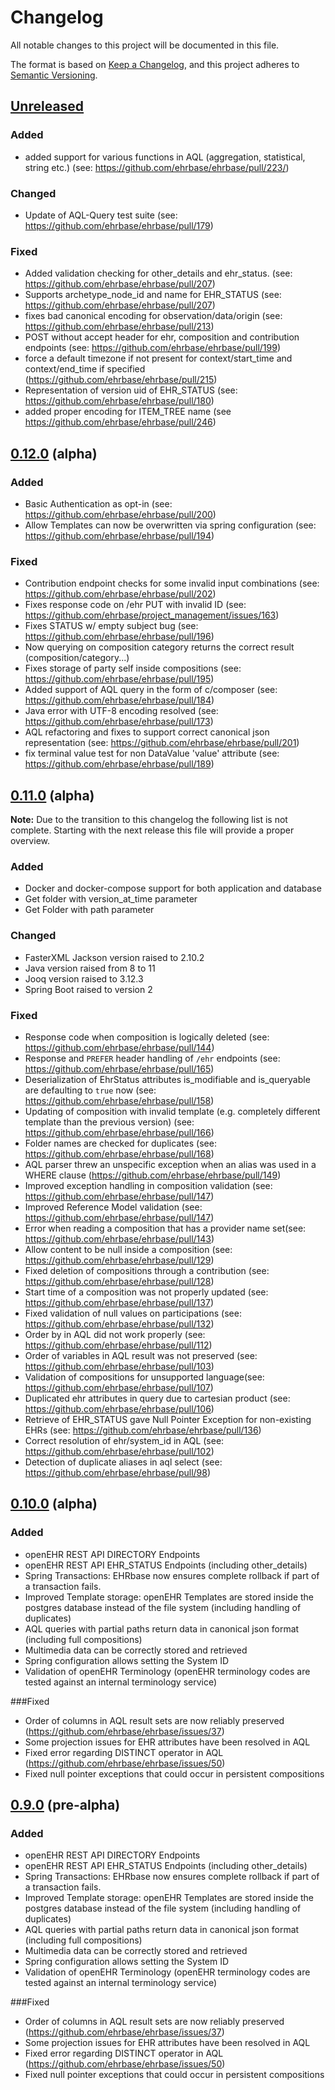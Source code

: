 # Changelog

All notable changes to this project will be documented in this file.

The format is based on [Keep a Changelog](https://keepachangelog.com/en/1.0.0/),
and this project adheres to [Semantic Versioning](https://semver.org/spec/v2.0.0.html).

## [Unreleased]

### Added
- added support for various functions in AQL (aggregation, statistical, string etc.) (see: https://github.com/ehrbase/ehrbase/pull/223/)

### Changed
- Update of AQL-Query test suite (see: https://github.com/ehrbase/ehrbase/pull/179)

### Fixed
- Added validation checking for other_details and ehr_status. (see: https://github.com/ehrbase/ehrbase/pull/207)
- Supports archetype_node_id and name for EHR_STATUS (see: https://github.com/ehrbase/ehrbase/pull/207)
- fixes bad canonical encoding for observation/data/origin (see: https://github.com/ehrbase/ehrbase/pull/213)
- POST without accept header for ehr, composition and contribution endpoints (see: https://github.com/ehrbase/ehrbase/pull/199)
- force a default timezone if not present for context/start_time and context/end_time if specified (https://github.com/ehrbase/ehrbase/pull/215)
- Representation of version uid of EHR_STATUS (see: https://github.com/ehrbase/ehrbase/pull/180)
- added proper encoding for ITEM_TREE name (see https://github.com/ehrbase/ehrbase/pull/246)


## [0.12.0] (alpha)

### Added

- Basic Authentication as opt-in (see: https://github.com/ehrbase/ehrbase/pull/200)
- Allow Templates can now be overwritten via spring configuration (see: https://github.com/ehrbase/ehrbase/pull/194)

### Fixed

- Contribution endpoint checks for some invalid input combinations (see: https://github.com/ehrbase/ehrbase/pull/202)
- Fixes response code on /ehr PUT with invalid ID (see: https://github.com/ehrbase/project_management/issues/163)
- Fixes STATUS w/ empty subject bug (see: https://github.com/ehrbase/ehrbase/pull/196)
- Now querying on composition category returns the correct result (composition/category...)
- Fixes storage of party self inside compositions (see: https://github.com/ehrbase/ehrbase/pull/195)
- Added support of AQL query in the form of c/composer (see: https://github.com/ehrbase/ehrbase/pull/184)
- Java error with UTF-8 encoding resolved (see: https://github.com/ehrbase/ehrbase/pull/173)
- AQL refactoring and fixes to support correct canonical json representation (see: https://github.com/ehrbase/ehrbase/pull/201)
- fix terminal value test for non DataValue 'value' attribute (see: https://github.com/ehrbase/ehrbase/pull/189)

## [0.11.0] (alpha)

**Note:** Due to the transition to this changelog the following list is not complete. 
Starting with the next release this file will provide a proper overview.

### Added

- Docker and docker-compose support for both application and database
- Get folder with version_at_time parameter
- Get Folder with path parameter

### Changed

- FasterXML Jackson version raised to 2.10.2
- Java version raised from 8 to 11
- Jooq version raised to 3.12.3
- Spring Boot raised to version 2

### Fixed

- Response code when composition is logically deleted (see: https://github.com/ehrbase/ehrbase/pull/144)
- Response and `PREFER` header handling of `/ehr` endpoints (see: https://github.com/ehrbase/ehrbase/pull/165)
- Deserialization of EhrStatus attributes is_modifiable and is_queryable are defaulting to `true` now (see: https://github.com/ehrbase/ehrbase/pull/158)
- Updating of composition with invalid template (e.g. completely different template than the previous version) (see: https://github.com/ehrbase/ehrbase/pull/166)
- Folder names are checked for duplicates (see: https://github.com/ehrbase/ehrbase/pull/168)
- AQL parser threw an unspecific exception when an alias was used in a WHERE clause (https://github.com/ehrbase/ehrbase/pull/149)
- Improved exception handling in composition validation (see: https://github.com/ehrbase/ehrbase/pull/147)
- Improved Reference Model validation (see: https://github.com/ehrbase/ehrbase/pull/147)
- Error when reading a composition that has a provider name set(see: https://github.com/ehrbase/ehrbase/pull/143)
- Allow content to be null inside a composition (see: https://github.com/ehrbase/ehrbase/pull/129)
- Fixed deletion of compositions through a contribution (see: https://github.com/ehrbase/ehrbase/pull/128)
- Start time of a composition was not properly updated (see: https://github.com/ehrbase/ehrbase/pull/137)
- Fixed validation of null values on participations (see: https://github.com/ehrbase/ehrbase/pull/132)
- Order by in AQL did not work properly (see: https://github.com/ehrbase/ehrbase/pull/112)
- Order of variables in AQL result was not preserved (see: https://github.com/ehrbase/ehrbase/pull/103)
- Validation of compositions for unsupported language(see: https://github.com/ehrbase/ehrbase/pull/107)
- Duplicated ehr attributes in query due to cartesian product (see: https://github.com/ehrbase/ehrbase/pull/106)
- Retrieve of EHR_STATUS gave Null Pointer Exception for non-existing EHRs (see: https://github.com/ehrbase/ehrbase/pull/136)
- Correct resolution of ehr/system_id in AQL (see: https://github.com/ehrbase/ehrbase/pull/102)
- Detection of duplicate aliases in aql select (see: https://github.com/ehrbase/ehrbase/pull/98)


## [0.10.0] (alpha)

### Added

- openEHR REST API DIRECTORY Endpoints
- openEHR REST API EHR_STATUS Endpoints (including other_details)
- Spring Transactions: EHRbase now ensures complete rollback if part of a transaction fails.
- Improved Template storage: openEHR Templates are stored inside the postgres database instead of the file system (including handling of duplicates)
- AQL queries with partial paths return data in canonical json format (including full compositions)
- Multimedia data can be correctly stored and retrieved
- Spring configuration allows setting the System ID
- Validation of openEHR Terminology (openEHR terminology codes are tested against an internal terminology service)

###Fixed

- Order of columns in AQL result sets are now reliably preserved (https://github.com/ehrbase/ehrbase/issues/37)
- Some projection issues for EHR attributes have been resolved in AQL
- Fixed error regarding DISTINCT operator in AQL (https://github.com/ehrbase/ehrbase/issues/50)
- Fixed null pointer exceptions that could occur in persistent compositions

## [0.9.0] (pre-alpha)

### Added

- openEHR REST API DIRECTORY Endpoints
- openEHR REST API EHR_STATUS Endpoints (including other_details)
- Spring Transactions: EHRbase now ensures complete rollback if part of a transaction fails.
- Improved Template storage: openEHR Templates are stored inside the postgres database instead of the file system (including handling of duplicates)
- AQL queries with partial paths return data in canonical json format (including full compositions)
- Multimedia data can be correctly stored and retrieved
- Spring configuration allows setting the System ID
- Validation of openEHR Terminology (openEHR terminology codes are tested against an internal terminology service)

###Fixed

- Order of columns in AQL result sets are now reliably preserved (https://github.com/ehrbase/ehrbase/issues/37)
- Some projection issues for EHR attributes have been resolved in AQL
- Fixed error regarding DISTINCT operator in AQL (https://github.com/ehrbase/ehrbase/issues/50)
- Fixed null pointer exceptions that could occur in persistent compositions

[unreleased]: https://github.com/ehrbase/ehrbase/compare/v0.12.0...HEAD
[0.12.0]: https://github.com/ehrbase/ehrbase/compare/v0.11.0...v0.12.0
[0.11.0]: https://github.com/ehrbase/ehrbase/compare/v0.10.0...v0.11.0
[0.10.0]: https://github.com/ehrbase/ehrbase/compare/v0.9.0...v0.10.0
[0.9.0]: https://github.com/ehrbase/ehrbase/releases/tag/v0.9.0

